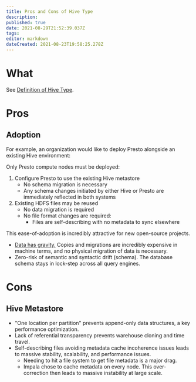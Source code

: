 ```yaml
---
title: Pros and Cons of Hive Type
description: 
published: true
date: 2021-08-29T21:52:39.037Z
tags: 
editor: markdown
dateCreated: 2021-08-23T19:58:25.278Z
---
```


# What
See [Definition of Hive Type](/training/qram/nibbles/definition_of_hive_type).

# Pros

## Adoption
For example, an organization would like to deploy Presto alongside an existing Hive environment:

Only Presto compute nodes must be deployed:
1. Configure Presto to use the existing Hive metastore
   - No schema migration is necessary
   - Any schema changes initiated by either Hive or Presto are immediately reflected in both systems
2. Existing HDFS files may be reused
   - No data migration is required
   - No file format changes are required:
     - Files are self-describing with no metadata to sync elsewhere

This ease-of-adoption is incredibly attractive for new open-source projects.
- [Data has gravity.](/training/qram/raw/definition_of_data_gravity) Copies and migrations are incredibly expensive in machine terms, and no physical migration of data is necessary.
- Zero-risk of semantic and syntactic drift (schema). The database schema stays in lock-step across all query engines.

# Cons

## Hive Metastore
- "One location per partition" prevents append-only data structures, a key performance optimization.
- Lack of referential transparency prevents warehouse cloning and time travel.
- Self-describing files avoiding metadata cache incoherence issues leads to massive stability, scalability, and performance issues.
  - Needing to hit a file system to get file metadata is a major drag.
  - Impala chose to cache metadata on every node. This over-correction then leads to massive instability at large scale.
